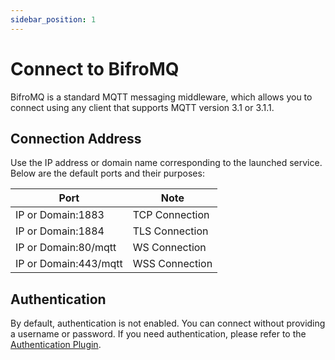 ```yaml
---
sidebar_position: 1
---
```


# Connect to BifroMQ

BifroMQ is a standard MQTT messaging middleware, which allows you to connect using any client that supports MQTT version 3.1 or 3.1.1.

## Connection Address

Use the IP address or domain name corresponding to the launched service. Below are the default ports and their purposes:

| Port                  | Note           |
|-----------------------|----------------|
| IP or Domain:1883     | TCP Connection |
| IP or Domain:1884     | TLS Connection |
| IP or Domain:80/mqtt  | WS Connection  |
| IP or Domain:443/mqtt | WSS Connection |

## Authentication

By default, authentication is not enabled. You can connect without providing a username or password. If you need authentication, please refer to the [Authentication Plugin](../../06_plugin/2_auth_provider.md).

